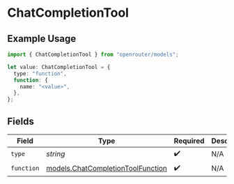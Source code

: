 # ChatCompletionTool

## Example Usage

```typescript
import { ChatCompletionTool } from "openrouter/models";

let value: ChatCompletionTool = {
  type: "function",
  function: {
    name: "<value>",
  },
};
```

## Fields

| Field                                                                        | Type                                                                         | Required                                                                     | Description                                                                  |
| ---------------------------------------------------------------------------- | ---------------------------------------------------------------------------- | ---------------------------------------------------------------------------- | ---------------------------------------------------------------------------- |
| `type`                                                                       | *string*                                                                     | :heavy_check_mark:                                                           | N/A                                                                          |
| `function`                                                                   | [models.ChatCompletionToolFunction](../models/chatcompletiontoolfunction.md) | :heavy_check_mark:                                                           | N/A                                                                          |
